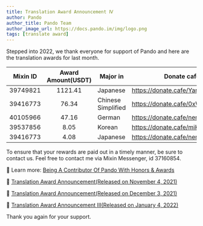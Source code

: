 ```yaml
---
title: Translation Award Announcement Ⅳ
author: Pando
author_title: Pando Team
author_image_url: https://docs.pando.im/img/logo.png
tags: [translate award]
---
```


Stepped into 2022, we thank everyone for support of Pando and here are the translation awards for last month.

| Mixin ID | Award Amount(USDT) | Major in           | Donate cafe                      |
| :------: | :----------------: | ------------------ | -------------------------------- |
| 39749821 |       1121.41       | Japanese     | https://donate.cafe/Yancyan55888 |
| 39416773 |       76.34       | Chinese Simplified | https://donate.cafe/0xWCH |
| 40105966 |       47.16       | German | https://donate.cafe/nemofi |
| 39537856 |       8.05       | Korean | https://donate.cafe/miK-aerok |
| 39416773 |   4.08   | Japanese | https://donate.cafe/nemofi |

To ensure that your rewards are paid out in a timely manner, be sure to contact us. Feel free to contact me via Mixin Messenger, id 37160854.

🎉 Learn more:  [Being A Contributor Of Pando With Honors & Awards](https://docs.pando.im/blog/2021/10/21/translate)

📌 [Translation Award Announcement(Released on November 4, 2021)](https://docs.pando.im/blog/2021/11/04/translate-award)

📌 [Translation Award Announcement(Released on December 3, 2021)](https://docs.pando.im/zh/blog/2021/12/03/translate-award-2)

📌 [Translation Award Announcement III(Released on January 4, 2022)](https://docs.pando.im/zh/blog/2022/01/04/translate-award-3)



Thank you again for your support.